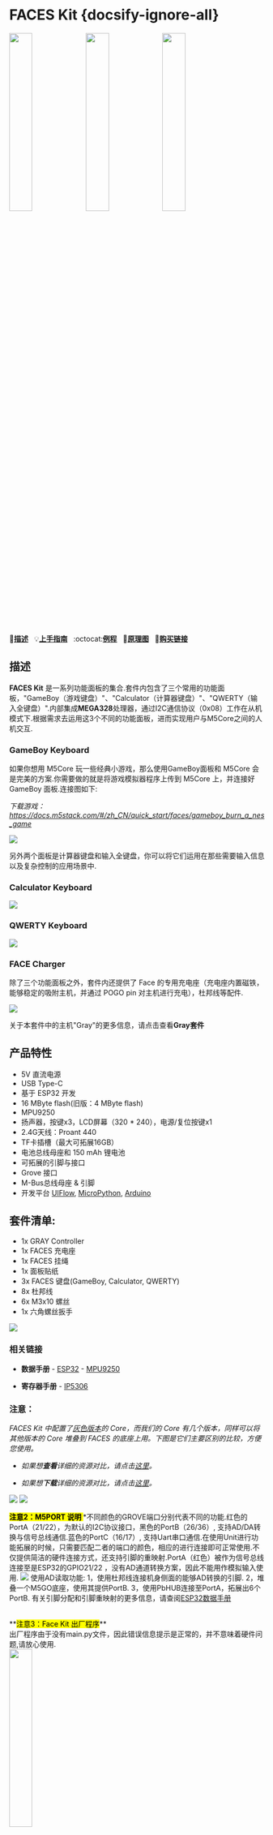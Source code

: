 # FACES Kit {docsify-ignore-all}

<img src="assets/img/product_pics/core/faces_kit/face_01.jpg" width="30%" height="30%" ><img src="assets/img/product_pics/core/faces_kit/face_02.jpg" width="30%" height="30%" ><img src="assets/img/product_pics/core/faces_kit/face_03.jpg" width="30%" height="30%" >


:memo:**[描述](#描述)**&nbsp;&nbsp;&nbsp;:bulb:**[上手指南](en/quick_start/m5core/m5stack_core_quick_start)**&nbsp;&nbsp;&nbsp;:octocat:**[例程](https://github.com/m5stack/M5Stack/tree/master/examples/Modules/FACES)**&nbsp;&nbsp;&nbsp;:electric_plug:**[原理图](https://github.com/m5stack/M5-Schematic/blob/master/Core/Basic/M5-Core-Schematic(20171206).pdf)**&nbsp;&nbsp;&nbsp;🛒**[购买链接](https://m5stack.com/collections/m5-core/products/face)**&nbsp;&nbsp;&nbsp;


## 描述

**FACES Kit** 是一系列功能面板的集合.套件内包含了三个常用的功能面板，"GameBoy（游戏键盘）"、"Calculator（计算器键盘）"、"QWERTY（输入全键盘）".内部集成**MEGA328**处理器，通过I2C通信协议（0x08）工作在从机模式下.根据需求去运用这3个不同的功能面板，进而实现用户与M5Core之间的人机交互.

### GameBoy Keyboard

如果你想用 M5Core 玩一些经典小游戏，那么使用GameBoy面板和 M5Core 会是完美的方案.你需要做的就是将游戏模拟器程序上传到 M5Core 上，并连接好 GameBoy 面板.连接图如下:

*下载游戏：https://docs.m5stack.com/#/zh_CN/quick_start/faces/gameboy_burn_a_nes_game*

<img src="assets/img/product_pics/core/faces_kit/face_05.jpg">

另外两个面板是计算器键盘和输入全键盘，你可以将它们运用在那些需要输入信息以及复杂控制的应用场景中.

### Calculator Keyboard

<img src="assets/img/product_pics/core/faces_kit/calculator.png">

### QWERTY Keyboard

<img src="assets/img/product_pics/core/faces_kit/face_04.jpg">

### FACE Charger

除了三个功能面板之外，套件内还提供了 Face 的专用充电座（充电座内置磁铁，能够稳定的吸附主机，并通过 POGO pin 对主机进行充电），杜邦线等配件.

<img src="assets/img/product_pics/core/faces_kit/charger.png">

关于本套件中的主机"Gray"的更多信息，请点击查看**Gray套件**

## 产品特性

- 5V 直流电源
- USB Type-C
- 基于 ESP32 开发
- 16 MByte flash(旧版：4 MByte flash)
- MPU9250
- 扬声器，按键x3，LCD屏幕（320 * 240），电源/复位按键x1
- 2.4G天线：Proant 440
- TF卡插槽（最大可拓展16GB）
- 电池总线母座和 150 mAh 锂电池
- 可拓展的引脚与接口
- Grove 接口
- M-Bus总线母座 & 引脚
- 开发平台 [UIFlow](http://flow.m5stack.com), [MicroPython](http://micropython.org/), [Arduino](http://www.arduino.cc)


## 套件清单:

- 1x GRAY Controller
- 1x FACES 充电座
- 1x FACES 挂绳
- 1x 面板贴纸
- 3x FACES 键盘(GameBoy, Calculator, QWERTY)
- 8x 杜邦线
- 6x M3x10 螺丝
- 1x 六角螺丝扳手

<img src="assets/img/product_pics/core/faces_kit/faces_kit.png">


### 相关链接

- **数据手册** - [ESP32](https://www.espressif.com/sites/default/files/documentation/esp32_datasheet_cn.pdf) - [MPU9250](https://www.invensense.com/download-pdf/mpu-9250-datasheet/)

- **寄存器手册** - [IP5306](https://github.com/m5stack/M5-Schematic/blob/master/Core/IIC_IP5306_REG_V1.4.pdf)


### 注意：

*FACES Kit 中配置了[灰色版本](https://docs.m5stack.com/#/zh_CN/core/gray)的 Core，而我们的 Core 有几个版本，同样可以将其他版本的 Core 堆叠到 FACES 的底座上用。下图是它们主要区别的比较，方便您使用。*

- *如果想**查看**详细的资源对比，请点击[这里](https://github.com/m5stack/M5-Schematic/blob/master/Core/hardware_difference_between_cores_zh_CN.md)。*

- *如果想**下载**详细的资源对比，请点击[这里](https://github.com/m5stack/M5-Schematic/blob/master/Core/M5%20Core%20Detailed%20Comparison.xlsx)。*


<img src="https://m5stack.oss-cn-shenzhen.aliyuncs.com/image/m5-docs_table/core_comparison/core_main_comparison_04_zh_CN.png">

<img src="https://m5stack.oss-cn-shenzhen.aliyuncs.com/image/m5-docs_table/core_comparison/core_main_comparison_05_zh_CN.png">


**<mark>注意2：M5PORT 说明 </mark>**
*不同颜色的GROVE端口分别代表不同的功能.红色的PortA（21/22），为默认的I2C协议接口，黑色的PortB（26/36）, 支持AD/DA转换与信号总线通信.蓝色的PortC（16/17）, 支持Uart串口通信.在使用Unit进行功能拓展的时候，只需要匹配二者的端口的颜色，相应的进行连接即可正常使用.不仅提供简洁的硬件连接方式，还支持引脚的重映射.PortA（红色）被作为信号总线连接至是ESP32的GPIO21/22 ，没有AD通道转换方案，因此不能用作模拟输入使用.
<img src="assets/img/product_pics/core/basic/basic_notice_01.jpg">
使用AD读取功能:
1，使用杜邦线连接机身侧面的能够AD转换的引脚.
2，堆叠一个M5GO底座，使用其提供PortB.
3，使用PbHUB连接至PortA，拓展出6个PortB.
有关引脚分配和引脚重映射的更多信息，请查阅[ESP32数据手册](https://www.espressif.com/sites/default/files/documentation/esp32_datasheet_cn.pdf)

<br>
**<mark>注意3：Face Kit 出厂程序</mark>**<br>
出厂程序由于没有main.py文件，因此错误信息提示是正常的，并不意味着硬件问题,请放心使用. <br>
<img src="assets/img/product_pics/core/faces_kit/faces_kit_06.png" width="30%" hight="30%">

